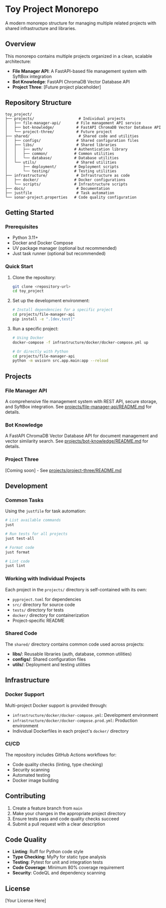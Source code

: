 # Toy Project Monorepo

A modern monorepo structure for managing multiple related projects with shared infrastructure and libraries.

## Overview

This monorepo contains multiple projects organized in a clean, scalable architecture:

- **File Manager API**: A FastAPI-based file management system with SyftBox integration
- **Bot Knowledge**: FastAPI ChromaDB Vector Database API
- **Project Three**: [Future project placeholder]

## Repository Structure

```
toy_project/
├── projects/                    # Individual projects
│   ├── file-manager-api/       # File management API service
│   ├── bot-knowledge/          # FastAPI ChromaDB Vector Database API
│   └── project-three/          # Future project
├── shared/                      # Shared code and utilities
│   ├── configs/                # Shared configuration files
│   ├── libs/                   # Shared libraries
│   │   ├── auth/              # Authentication library
│   │   ├── common/            # Common utilities
│   │   └── database/          # Database utilities
│   └── utils/                  # Shared utilities
│       ├── deployment/        # Deployment scripts
│       └── testing/           # Testing utilities
├── infrastructure/             # Infrastructure as code
│   ├── docker/                # Docker configurations
│   └── scripts/               # Infrastructure scripts
├── docs/                       # Documentation
├── justfile                    # Task automation
└── sonar-project.properties   # Code quality configuration
```

## Getting Started

### Prerequisites

- Python 3.11+
- Docker and Docker Compose
- UV package manager (optional but recommended)
- Just task runner (optional but recommended)

### Quick Start

1. Clone the repository:
   ```bash
   git clone <repository-url>
   cd toy_project
   ```

2. Set up the development environment:
   ```bash
   # Install dependencies for a specific project
   cd projects/file-manager-api
   pip install -e ".[dev,test]"
   ```

3. Run a specific project:
   ```bash
   # Using Docker
   docker-compose -f infrastructure/docker/docker-compose.yml up

   # Or directly with Python
   cd projects/file-manager-api
   python -m uvicorn src.app.main:app --reload
   ```

## Projects

### File Manager API
A comprehensive file management system with REST API, secure storage, and SyftBox integration. See [projects/file-manager-api/README.md](projects/file-manager-api/README.md) for details.

### Bot Knowledge
A FastAPI ChromaDB Vector Database API for document management and vector similarity search. See [projects/bot-knowledge/README.md](projects/bot-knowledge/README.md) for details.

### Project Three
[Coming soon] - See [projects/project-three/README.md](projects/project-three/README.md)

## Development

### Common Tasks

Using the `justfile` for task automation:
```bash
# List available commands
just

# Run tests for all projects
just test-all

# Format code
just format

# Lint code
just lint
```

### Working with Individual Projects

Each project in the `projects/` directory is self-contained with its own:
- `pyproject.toml` for dependencies
- `src/` directory for source code
- `tests/` directory for tests
- `docker/` directory for containerization
- Project-specific README

### Shared Code

The `shared/` directory contains common code used across projects:
- **libs/**: Reusable libraries (auth, database, common utilities)
- **configs/**: Shared configuration files
- **utils/**: Deployment and testing utilities

## Infrastructure

### Docker Support

Multi-project Docker support is provided through:
- `infrastructure/docker/docker-compose.yml`: Development environment
- `infrastructure/docker/docker-compose.prod.yml`: Production environment
- Individual Dockerfiles in each project's `docker/` directory

### CI/CD

The repository includes GitHub Actions workflows for:
- Code quality checks (linting, type checking)
- Security scanning
- Automated testing
- Docker image building

## Contributing

1. Create a feature branch from `main`
2. Make your changes in the appropriate project directory
3. Ensure tests pass and code quality checks succeed
4. Submit a pull request with a clear description

## Code Quality

- **Linting**: Ruff for Python code style
- **Type Checking**: MyPy for static type analysis
- **Testing**: Pytest for unit and integration tests
- **Code Coverage**: Minimum 80% coverage requirement
- **Security**: CodeQL and dependency scanning

## License

[Your License Here]